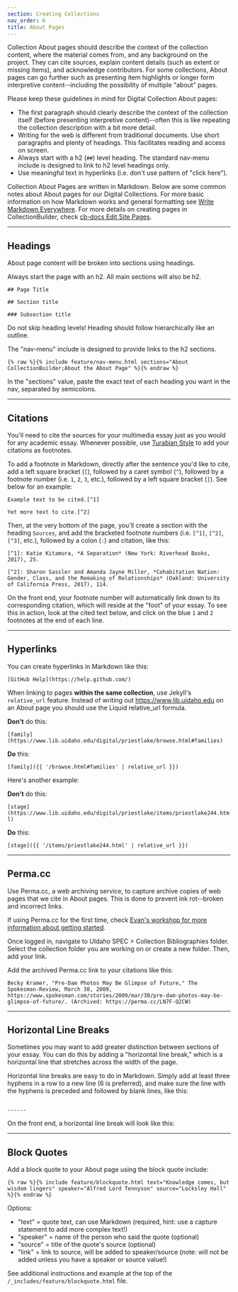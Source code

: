 ```yaml
---
section: Creating Collections
nav_order: 6
title: About Pages
---
```


Collection About pages should describe the context of the collection content, where the material comes from, and any background on the project.
They can cite sources, explain content details (such as extent or missing items), and acknowledge contributors.
For some collections, About pages can go further such as presenting item highlights or longer form interpretive content--including the possibility of multiple "about" pages.

Please keep these guidelines in mind for Digital Collection About pages:

- The first paragraph should clearly describe the context of the collection itself (before presenting interpretive content)--often this is like repeating the collection description with a bit more detail.
- Writing for the web is different from traditional documents. Use short paragraphs and plenty of headings. This facilitates reading and access on screen.
- Always start with a h2 (`##`) level heading. The standard nav-menu include is designed to link to h2 level headings only. 
- Use meaningful text in hyperlinks (i.e. don't use pattern of "click here").

Collection About Pages are written in Markdown.
Below are some common notes about About pages for our Digital Collections. 
For more basic information on how Markdown works and general formatting see [Write Markdown Everywhere](https://evanwill.github.io/markdown-everywhere/).
For more details on creating pages in CollectionBuilder, check [cb-docs Edit Site Pages](https://collectionbuilder.github.io/cb-docs/docs/pages/).

-------

## Headings

About page content will be broken into sections using headings. 

Always start the page with an h2. 
All main sections will also be h2. 

```
## Page Title 

## Section title

### Subsection title

```

Do not skip heading levels! 
Heading should follow hierarchically like an outline. 

The "nav-menu" include is designed to provide links to the h2 sections. 

`{% raw %}{% include feature/nav-menu.html sections="About CollectionBuilder;About the About Page" %}{% endraw %}`

In the "sections" value, paste the exact text of each heading you want in the nav, separated by semicolons.

-------

## Citations

You'll need to cite the sources for your multimedia essay just as you would for any academic essay.
Whenever possible, use [Turabian Style](https://www.chicagomanualofstyle.org/turabian/turabian-notes-and-bibliography-citation-quick-guide.html) to add your citations as footnotes.

To add a footnote in Markdown, directly after the sentence you'd like to cite, add a left square bracket (`[`), followed by a caret symbol (`^`), followed by a footnote number (i.e. `1`, `2`, `3`, etc.), followed by a left square bracket (`]`). See below for an example:

```
Example text to be cited.[^1]

Yet more text to cite.[^2]
```

Then, at the very bottom of the page, you'll create a section with the heading `Sources`, and add the bracketed footnote numbers (i.e. `[^1]`, `[^2]`, `[^3]`, etc.), followed by a colon (`:`) and citation, like this:

```
[^1]: Katie Kitamura, *A Separation* (New York: Riverhead Books, 2017), 25.

[^2]: Sharon Sassler and Amanda Jayne Miller, *Cohabitation Nation: Gender, Class, and the Remaking of Relationships* (Oakland: University of California Press, 2017), 114.
```

On the front end, your footnote number will automatically link down to its corresponding citation, which will reside at the "foot" of your essay.
To see this in action, look at the cited text below, and click on the blue `1` and `2` footnotes at the end of each line.

------

## Hyperlinks

You can create hyperlinks in Markdown like this:

`[GitHub Help](https://help.github.com/)`

When linking to pages **within the same collection**, use Jekyll's `relative_url` feature. 
Instead of writing out https://www.lib.uidaho.edu on an About page you should use the Liquid relative_url formula.

**Don't** do this:

`[family](https://www.lib.uidaho.edu/digital/priestlake/browse.html#families)`

**Do** this:

`[family]({{ '/browse.html#families' | relative_url }})`

Here's another example:

**Don't** do this:

`[stage](https://www.lib.uidaho.edu/digital/priestlake/items/priestlake244.html)`

**Do** this:

`[stage]({{ '/items/priestlake244.html' | relative_url }})`

------

## Perma.cc

Use Perma.cc, a web archiving service, to capture archive copies of web pages that we cite in About pages. This is done to prevent ink rot--broken and incorrect links.

If using Perma.cc for the first time, check [Evan's workshop for more information about getting started](https://evanwill.github.io/web-cites/content/4-perma.html).

Once logged in, navigate to UIdaho SPEC > Collection Bibliographies folder. Select the collection folder you are working on or create a new folder. Then, add your link.

Add the archived Perma.cc link to your citations like this: 

`Becky Kramer, "Pre-Dam Photos May Be Glimpse of Future," The Spokesman-Review, March 30, 2009, https://www.spokesman.com/stories/2009/mar/30/pre-dam-photos-may-be-glimpse-of-future/. (Archived: https://perma.cc/LN7F-Q2CW)`

------

## Horizontal Line Breaks

Sometimes you may want to add greater distinction between sections of your essay.
You can do this by adding a "horizontal line break," which is a horizontal line that stretches across the width of the page.

Horizontal line breaks are easy to do in Markdown.
Simply add at least three hyphens in a row to a new line (6 is preferred), and make sure the line with the hyphens is preceded and followed by blank lines, like this:

```

------

```

On the front end, a horizontal line break will look like this:

------

## Block Quotes

Add a block quote to your About page using the block quote include:

`{% raw %}{% include feature/blockquote.html text="Knowledge comes, but wisdom lingers" speaker="Alfred Lord Tennyson" source="Locksley Hall" %}{% endraw %}`

Options:

- "text" = quote text, can use Markdown (required, hint: use a capture statement to add more complex text!)
- "speaker" = name of the person who said the quote (optional)
- "source" = title of the quote's source (optional)
- "link" = link to source, will be added to speaker/source (note: will not be added unless you have a speaker or source value!)

See additional instructions and example at the top of the `/_includes/feature/blockquote.html` file.
